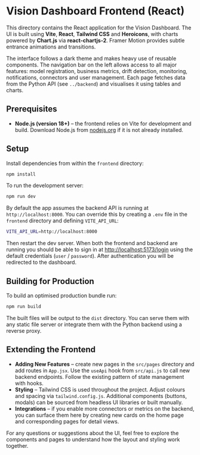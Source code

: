 # Vision Dashboard Frontend (React)

This directory contains the React application for the Vision Dashboard.  The UI is built using **Vite**, **React**, **Tailwind CSS** and **Heroicons**, with charts powered by **Chart.js** via **react‑chartjs‑2**.  Framer Motion provides subtle entrance animations and transitions.

The interface follows a dark theme and makes heavy use of reusable components.  The navigation bar on the left allows access to all major features: model registration, business metrics, drift detection, monitoring, notifications, connectors and user management.  Each page fetches data from the Python API (see `../backend`) and visualises it using tables and charts.

## Prerequisites

* **Node.js (version 18+)** – the frontend relies on Vite for development and build.  Download Node.js from [nodejs.org](https://nodejs.org/) if it is not already installed.

## Setup

Install dependencies from within the `frontend` directory:

```sh
npm install
```

To run the development server:

```sh
npm run dev
```

By default the app assumes the backend API is running at `http://localhost:8000`.  You can override this by creating a `.env` file in the `frontend` directory and defining `VITE_API_URL`:

```sh
VITE_API_URL=http://localhost:8000
```

Then restart the dev server.  When both the frontend and backend are running you should be able to sign in at <http://localhost:5173/login> using the default credentials (`user` / `password`).  After authentication you will be redirected to the dashboard.

## Building for Production

To build an optimised production bundle run:

```sh
npm run build
```

The built files will be output to the `dist` directory.  You can serve them with any static file server or integrate them with the Python backend using a reverse proxy.

## Extending the Frontend

* **Adding New Features** – create new pages in the `src/pages` directory and add routes in `App.jsx`.  Use the `useApi` hook from `src/api.js` to call new backend endpoints.  Follow the existing pattern of state management with hooks.
* **Styling** – Tailwind CSS is used throughout the project.  Adjust colours and spacing via `tailwind.config.js`.  Additional components (buttons, modals) can be sourced from headless UI libraries or built manually.
* **Integrations** – if you enable more connectors or metrics on the backend, you can surface them here by creating new cards on the home page and corresponding pages for detail views.

For any questions or suggestions about the UI, feel free to explore the components and pages to understand how the layout and styling work together.